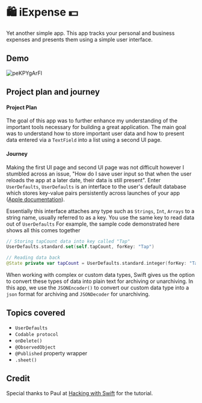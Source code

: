 # 🛍 iExpense 💵
Yet another simple app. This app tracks your personal and business expenses and presents them using a simple user interface.

## Demo 
![peKPYgArFl](https://user-images.githubusercontent.com/64978825/88048001-750c9a00-cb4a-11ea-9cc0-e97bede66ea6.gif)

## Project plan and journey
#### Project Plan
The goal of this app was to further enhance my understanding of the important tools necessary for building a great application. The main goal was to understand how to store important user data and how to present data entered via a `TextField` into a list using a second UI page.

#### Journey
Making the first UI page and second UI page was not difficult however I stumbled across an issue, "How do I save user input so that when the user reloads the app at a later date, their data is still present". Enter `UserDefaults`, `UserDefaults` is an interface to the user's default database which stores key-value pairs persistently across launches of your app ([Apple documentation](https://developer.apple.com/documentation/foundation/userdefaults)).

Essentially this interface attaches any type such as `Strings`, `Int`, `Arrays`  to a string name, usually referred to as a key. You use the same key to read data out of `UserDefaults`
For example, the sample code demonstrated here shows all this comes together 
```Swift
// Storing tapCount data into key called "Tap"
UserDefaults.standard.set(self.tapCount, forKey: "Tap")

// Reading data back
@State private var tapCount = UserDefaults.standard.integer(forKey: "Tap")
```
When working with complex or custom data types, Swift gives us the option to convert these types of data into plain text for archiving or unarchiving. In this app, we use the `JSONEncoder()` to convert our custom data type into a `json` format for archiving and `JSONDecoder` for unarchiving. 

## Topics covered
- `UserDefaults`
- `Codable protocol`
- `onDelete()`
- `@ObservedObject`
- `@Published` property wrapper
- `.sheet()`

## Credit
Special thanks to Paul at [Hacking with Swift](https://www.hackingwithswift.com/100/swiftui) for the tutorial.

